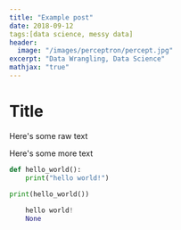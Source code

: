 ```yaml
---
title: "Example post"
date: 2018-09-12
tags:[data science, messy data]
header:
  image: "/images/perceptron/percept.jpg"
excerpt: "Data Wrangling, Data Science"
mathjax: "true"
---
```


# Title

Here's some raw text

Here's some more text


```python
def hello_world():
    print("hello world!")
    
print(hello_world())
```

```python
    hello world!
    None
```

